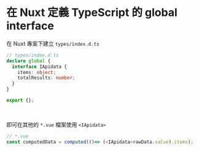# 在 Nuxt 定義 TypeScript 的 global interface

在 Nuxt 專案下建立 `types/index.d.ts`

```ts
// types/index.d.ts
declare global {
  interface IApidata {
    items: object;
    totalResults: number;
  }
}

export {};
```

<br>

即可在其他的 `*.vue` 檔案使用 `<IApidata>`
```ts
// *.vue
const computedData = computed(()=> (<IApidata>rawData.value).items);
```